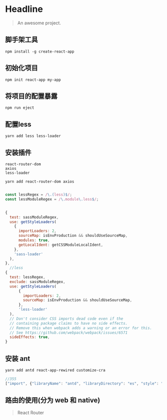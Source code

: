 # Headline

> An awesome project.


## 脚手架工具

    npm install -g create-react-app
    
## 初始化项目

    npm init react-app my-app


## 将项目的配置暴露

    npm run eject
    
    
## 配置less

    yarn add less less-loader
    
    
## 安装插件

    react-router-dom
    axios
    less-loader
    
    yarn add react-router-dom axios
    
```javascript

const lessRegex = /\.(less)$/;
const lessModuleRegex = /\.module\.less$/;


{
  test: sassModuleRegex,
  use: getStyleLoaders(
    {
      importLoaders: 2,
      sourceMap: isEnvProduction && shouldUseSourceMap,
      modules: true,
      getLocalIdent: getCSSModuleLocalIdent,
    },
    'sass-loader'
  ),
},
  //less
{
  test: lessRegex,
  exclude: sassModuleRegex,
  use: getStyleLoaders(
      {
        importLoaders: 2,
        sourceMap: isEnvProduction && shouldUseSourceMap,
      },
      'less-loader'
  ),
  // Don't consider CSS imports dead code even if the
  // containing package claims to have no side effects.
  // Remove this when webpack adds a warning or an error for this.
  // See https://github.com/webpack/webpack/issues/6571
  sideEffects: true,
}
```


## 安装 ant 


    yarn add antd react-app-rewired customize-cra


```javascript
//355
["import", {"libraryName": "antd", "libraryDirectory": "es", "style": "css"}], 
```


## 路由的使用(分为 web 和 native)

>React Router

